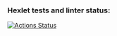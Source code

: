 ### Hexlet tests and linter status:
[![Actions Status](https://github.com/dpetriev/devops-for-programmers-project-lvl1/workflows/hexlet-check/badge.svg)](https://github.com/dpetriev/devops-for-programmers-project-lvl1/actions)